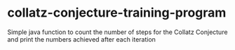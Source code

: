 # collatz-conjecture-training-program

Simple java function to count the number of steps for the Collatz Conjecture and print the numbers achieved after each iteration
